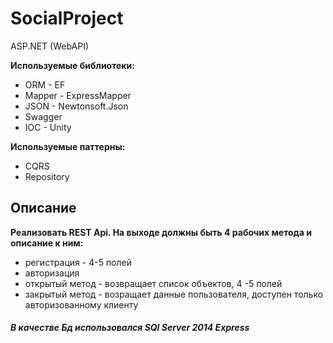 # SocialProject
ASP.NET (WebAPI)

**Используемые библиотеки:**
* ORM - EF
* Mapper - ExpressMapper
* JSON - Newtonsoft.Json
* Swagger
* IOC - Unity

**Используемые паттерны:**
* CQRS
* Repository

## Описание

**Реализовать REST Api. На выходе должны быть 4 рабочих метода и описание к ним:**
- регистрация - 4-5 полей
- авторизация
- открытый метод - возвращает список объектов, 4 -5 полей
- закрытый метод - возращает данные пользователя, доступен только авторизованному клиенту

##### В качестве Бд использовался SQl Server 2014 Express #####
